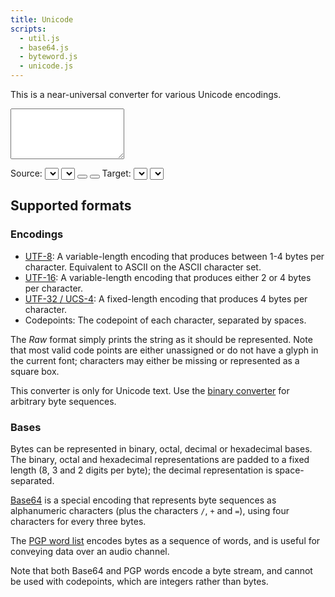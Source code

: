 ```yaml
---
title: Unicode
scripts:
  - util.js
  - base64.js
  - byteword.js
  - unicode.js
---
```

This is a near-universal converter for various Unicode encodings.

<textarea id="input" rows="5"></textarea>
<label for="source">Source:</label> <select id="source"></select> <select id="source_base"></select>
<button type="button" id="swap" title="Swap source and target formats"><i class="fas fa-exchange-alt"></i></button>
<button type="button" id="swap_input" title="Use output as input"><i class="fas fa-exchange-alt fa-rotate-90"></i></button>
<label for="target">Target:</label> <select id="target"></select> <select id="target_base"></select>
<div id="output" class="box code break"></div>

## Supported formats

### Encodings

- [UTF-8](https://en.wikipedia.org/wiki/UTF-8): A variable-length encoding that
  produces between 1-4 bytes per
  character. Equivalent to ASCII on the ASCII character set.
- [UTF-16](https://en.wikipedia.org/wiki/UTF-16): A variable-length encoding
  that produces either 2 or 4 bytes per character.
- [UTF-32 / UCS-4](https://en.wikipedia.org/wiki/UTF-32): A fixed-length
  encoding that produces 4 bytes per character.
- Codepoints: The codepoint of each character, separated by spaces.

The *Raw* format simply prints the string as it should be represented. Note that
most valid code points are either unassigned or do not have a glyph in the
current font; characters may either be missing or represented as a square box.

This converter is only for Unicode text. Use the [binary converter](/converters/binary)
for arbitrary byte sequences.

### Bases

Bytes can be represented in binary, octal, decimal or hexadecimal bases. The
binary, octal and hexadecimal representations are padded to a fixed length (8, 3
and 2 digits per byte); the decimal representation is space-separated.

[Base64](https://en.wikipedia.org/wiki/Base64) is a special encoding that
represents byte sequences as alphanumeric characters (plus the characters
  `/`, `+` and `=`), using four characters for every three bytes.

The [PGP word list](https://en.wikipedia.org/wiki/PGP_word_list) encodes bytes
as a sequence of words, and is useful for conveying data over an audio channel.

Note that both Base64 and PGP words encode a byte stream, and cannot be used
with codepoints, which are integers rather than bytes.
